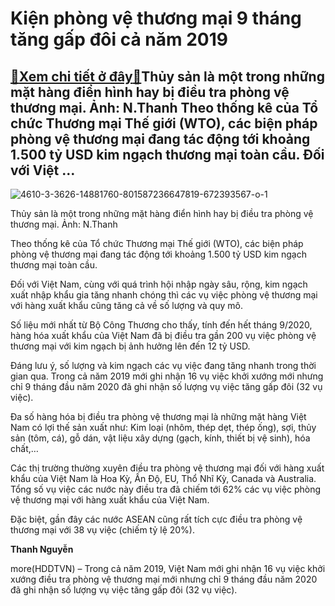Kiện phòng vệ thương mại 9 tháng tăng gấp đôi cả năm 2019
=========================================================

[:gift:Xem chi tiết ở đây:gift:](https://hddtvn.com/kien-phong-ve-thuong-mai-9-thang-tang-gap-doi-ca-nam-2019/)Thủy sản là một trong những mặt hàng điển hình hay bị điều tra phòng vệ thương mại. Ảnh: N.Thanh Theo thống kê của Tổ chức Thương mại Thế giới (WTO), các biện pháp phòng vệ thương mại đang tác động tới khoảng 1.500 tỷ USD kim ngạch thương mại toàn cầu. Đối với Việt …
---------------------------------------------------------------------------------------------------------------------------------------------------------------------------------------------------------------------------------------------------------------------------





![4610-3-3626-14881760-801587236647819-672393567-o-1](https://haiquanonline.com.vn/stores/news_dataimages/hoannm/092020/14/16/in_article/4610_3-3626_14881760_801587236647819_672393567_o_1.jpg?rt=20201014154530 "Tôm là một trong những mặt hàng điển hình được dự báo XK sang EU tiếp tục tăng trong những tháng cuối năm nhờ EVFTA. 	Ảnh: N.Thanh")


Thủy sản là một trong những mặt hàng điển hình hay bị điều tra phòng vệ thương mại. Ảnh: N.Thanh



Theo thống kê của Tổ chức Thương mại Thế giới (WTO), các biện pháp phòng vệ thương mại đang tác động tới khoảng 1.500 tỷ USD kim ngạch thương mại toàn cầu.


Đối với Việt Nam, cùng với quá trình hội nhập ngày sâu, rộng, kim ngạch xuất nhập khẩu gia tăng nhanh chóng thì các vụ việc phòng vệ thương mại với hàng xuất khẩu cũng tăng cả về số lượng và quy mô.


Số liệu mới nhất từ Bộ Công Thương cho thấy, tính đến hết tháng 9/2020, hàng hóa xuất khẩu của Việt Nam đã bị điều tra gần 200 vụ việc phòng vệ thương mại với kim ngạch bị ảnh hưởng lên đến 12 tỷ USD.


Đáng lưu ý, số lượng và kim ngạch các vụ việc đang tăng nhanh trong thời gian qua. Trong cả năm 2019 mới ghi nhận 16 vụ việc khởi xướng mới nhưng chỉ 9 tháng đầu năm 2020 đã ghi nhận số lượng vụ việc tăng gấp đôi (32 vụ việc).


Đa số hàng hóa bị điều tra phòng vệ thương mại là những mặt hàng Việt Nam có lợi thế sản xuất như: Kim loại (nhôm, thép dẹt, thép ống), sợi, thủy sản (tôm, cá), gỗ dán, vật liệu xây dựng (gạch, kính, thiết bị vệ sinh), hóa chất,…


Các thị trường thường xuyên điều tra phòng vệ thương mại đối với hàng xuất khẩu của Việt Nam là Hoa Kỳ, Ấn Độ, EU, Thổ Nhĩ Kỳ, Canada và Australia. Tổng số vụ việc các nước này điều tra đã chiếm tới 62% các vụ việc phòng vệ thương mại với hàng xuất khẩu của Việt Nam.


Đặc biệt, gần đây các nước ASEAN cũng rất tích cực điều tra phòng vệ thương mại với 38 vụ việc (chiếm tỷ lệ 20%).




**Thanh Nguyễn**



more(HDDTVN) – Trong cả năm 2019, Việt Nam mới ghi nhận 16 vụ việc khởi xướng điều tra phòng vệ thương mại mới nhưng chỉ 9 tháng đầu năm 2020 đã ghi nhận số lượng vụ việc tăng gấp đôi (32 vụ việc).

